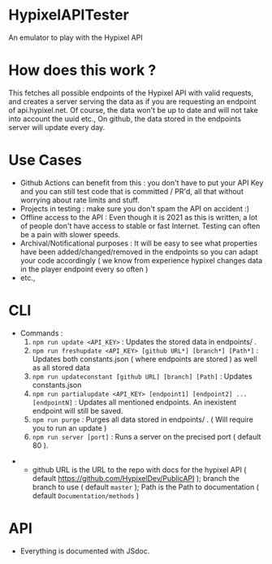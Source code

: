 # HypixelAPITester

An emulator to play with the Hypixel API

# How does this work ? 

This fetches all possible endpoints of the Hypixel API with valid requests, and creates a server serving the data as if you are requesting an endpoint of api.hypixel.net. Of course, the data won't be up to date and will not take into account the uuid etc.,
On github, the data stored in the endpoints server will update every day.

# Use Cases 

- Github Actions can benefit from this : you don't have to put your API Key and you can still test code that is committed / PR'd, all that without worrying about rate limits and stuff.
- Projects in testing : make sure you don't spam the API on accident :)
- Offline access to the API : Even though it is 2021 as this is written, a lot of people don't have access to stable or fast Internet. Testing can often be a pain with slower speeds.
- Archival/Notificational purposes : It will be easy to see what properties have been added/changed/removed in the endpoints so you can adapt your code accordingly ( we know from experience hypixel changes data in the player endpoint every so often )
- etc.,

# CLI

- Commands : 
  1. `npm run update <API_KEY>` :  Updates the stored data in endpoints/ .
  2. `npm run freshupdate <API_KEY> [github URL*] [branch*] [Path*]` : Updates both constants.json ( where endpoints are stored ) as well as all stored data
  3. `npm run updateconstant [github URL] [branch] [Path]` : Updates constants.json 
  4. `npm run partialupdate <API_KEY> [endpoint1] [endpoint2] ... [endpointN]` : Updates all mentioned endpoints. An inexistent endpoint will still be saved.
  5. `npm run purge` : Purges all data stored in endpoints/ . ( Will require you to run an update )
  6. `npm run server [port]` : Runs a server on the precised port ( default 80 ).
* - github URL is the URL to the repo with docs for the hypixel API ( default https://github.com/HypixelDev/PublicAPI ); branch the branch to use ( default `master` ); Path is the Path to documentation ( default `Documentation/methods` )

# API

- Everything is documented with JSdoc.


